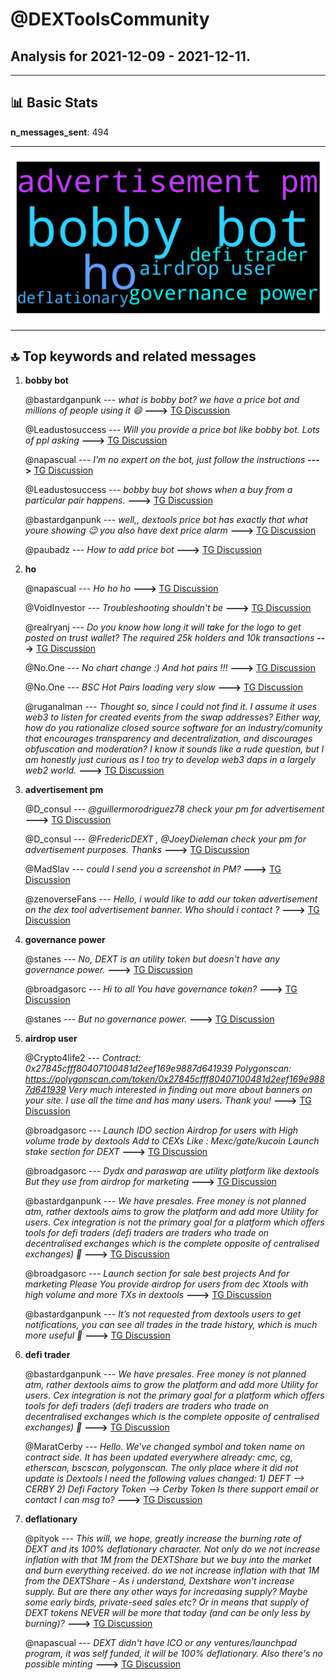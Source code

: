 # **@DEXToolsCommunity**
 ## Analysis for **2021-12-09** - **2021-12-11**.

---

## 📊 **Basic Stats**

**n_messages_sent**: 494

---
![wordcloud](DEXToolsCommunity_2Days_wordcloud.png)

---


## 🔝 **Top keywords and related messages**

1. **bobby bot**

    @bastardganpunk --- *what is bobby bot? we have a price bot and millions of people using it 😄* **--->** [TG Discussion](https://t.me/DEXToolsCommunity/311771)

    @Leadustosuccess --- *Will you provide a price bot like bobby bot. Lots of ppl asking* **--->** [TG Discussion](https://t.me/DEXToolsCommunity/311762)

    @napascual --- *I'm no expert on the bot, just follow the instructions* **--->** [TG Discussion](https://t.me/DEXToolsCommunity/311718)

    @Leadustosuccess --- *bobby buy bot shows when a buy from a particular pair happens.* **--->** [TG Discussion](https://t.me/DEXToolsCommunity/311830)

    @bastardganpunk --- *well,, dextools price bot has exactly that what youre showing 😉 you also have dext price alarm* **--->** [TG Discussion](https://t.me/DEXToolsCommunity/311839)

    @paubadz --- *How to add price bot* **--->** [TG Discussion](https://t.me/DEXToolsCommunity/311708)

2. **ho**

    @napascual --- *Ho ho ho* **--->** [TG Discussion](https://t.me/DEXToolsCommunity/311745)

    @VoidInvestor --- *Troubleshooting shouldn't be* **--->** [TG Discussion](https://t.me/DEXToolsCommunity/310797)

    @realryanj --- *Do you know how long it will take for the logo to get posted on trust wallet? The required 25k holders and 10k transactions* **--->** [TG Discussion](https://t.me/DEXToolsCommunity/311079)

    @No.One --- *No chart change :) And hot pairs !!!* **--->** [TG Discussion](https://t.me/DEXToolsCommunity/311931)

    @No.One --- *BSC Hot Pairs loading very slow* **--->** [TG Discussion](https://t.me/DEXToolsCommunity/311770)

    @ruganalman --- *Thought so, since I could not find it. I assume it uses web3 to listen for created events from the swap addresses? Either way, how do you rationalize closed source software for an industry/comunity that encourages transparency and decentralization, and discourages obfuscation and moderation? I know it sounds like a rude question, but I am honestly just curious as I too try to develop web3 daps in a largely web2 world.* **--->** [TG Discussion](https://t.me/DEXToolsCommunity/311486)

3. **advertisement pm**

    @D_consul --- *@guillermorodriguez78 check your pm for advertisement* **--->** [TG Discussion](https://t.me/DEXToolsCommunity/311606)

    @D_consul --- *@FredericDEXT ,  @JoeyDieleman check your pm for advertisement purposes. Thanks* **--->** [TG Discussion](https://t.me/DEXToolsCommunity/311608)

    @MadSlav --- *could I send you a screenshot in PM?* **--->** [TG Discussion](https://t.me/DEXToolsCommunity/311135)

    @zenoverseFans --- *Hello, i would like to add our token advertisement on the dex tool advertisement banner. Who should i contact ?* **--->** [TG Discussion](https://t.me/DEXToolsCommunity/310999)

4. **governance power**

    @stanes --- *No, DEXT is an utility token but doesn't have any governance power.* **--->** [TG Discussion](https://t.me/DEXToolsCommunity/312083)

    @broadgasorc --- *Hi to all You have governance token?* **--->** [TG Discussion](https://t.me/DEXToolsCommunity/312082)

    @stanes --- *But no governance power.* **--->** [TG Discussion](https://t.me/DEXToolsCommunity/312086)

5. **airdrop user**

    @Crypto4life2 --- *Contract:  0x27845cfff80407100481d2eef169e9887d641939  Polygonscan: https://polygonscan.com/token/0x27845cfff80407100481d2eef169e9887d641939    Very much interested in finding out more about banners on your site.  I use all the time and has many users.  Thank you!* **--->** [TG Discussion](https://t.me/DEXToolsCommunity/312189)

    @broadgasorc --- *Launch IDO section  Airdrop for users with  High volume trade by dextools Add to CEXs  Like : Mexc/gate/kucoin Launch stake section for DEXT* **--->** [TG Discussion](https://t.me/DEXToolsCommunity/312091)

    @broadgasorc --- *Dydx and paraswap are utility platform like dextools  But they use from airdrop for marketing* **--->** [TG Discussion](https://t.me/DEXToolsCommunity/312099)

    @bastardganpunk --- *We have presales. Free money is not planned atm, rather dextools aims to grow the platform and add more Utility for users. Cex integration is not the primary goal for a platform which offers tools for defi traders (defi traders are traders who trade on decentralised exchanges which is the complete opposite of centralised exchanges) 🙂* **--->** [TG Discussion](https://t.me/DEXToolsCommunity/312092)

    @broadgasorc --- *Launch section for sale best projects  And for marketing  Please You provide airdrop for users from dec Xtools with high volume and more TXs in dextools* **--->** [TG Discussion](https://t.me/DEXToolsCommunity/312088)

    @bastardganpunk --- *It’s not requested from dextools users to get notifications, you can see all trades in the trade history, which is much more useful 🙂* **--->** [TG Discussion](https://t.me/DEXToolsCommunity/311861)

6. **defi trader**

    @bastardganpunk --- *We have presales. Free money is not planned atm, rather dextools aims to grow the platform and add more Utility for users. Cex integration is not the primary goal for a platform which offers tools for defi traders (defi traders are traders who trade on decentralised exchanges which is the complete opposite of centralised exchanges) 🙂* **--->** [TG Discussion](https://t.me/DEXToolsCommunity/312092)

    @MaratCerby --- *Hello. We've changed symbol and token name on contract side. It has been updated everywhere already: cmc, cg, etherscan, bscscan, polygonscan.  The only place where it did not update is Dextools  I need the following values changed: 1) DEFT --> CERBY 2) Defi Factory Token --> Cerby Token  Is there support email or contact I can msg to?* **--->** [TG Discussion](https://t.me/DEXToolsCommunity/311052)

7. **deflationary**

    @pityok --- *This will, we hope, greatly increase the burning rate of DEXT and its 100% deflationary character. Not only do we not increase inflation with that 1M from the DEXTShare but we buy into the market and burn everything received.  do we not increase inflation with that 1M from the DEXTShare - As i understand, Dextshare won't increase supply. But are there any other ways for increaasing supply? Maybe some early birds, private-seed sales etc? Or in means that supply of DEXT tokens NEVER will be more that today (and can be only less by burning)?* **--->** [TG Discussion](https://t.me/DEXToolsCommunity/311666)

    @napascual --- *DEXT didn't have ICO or any ventures/launchpad program, it was self funded, it will be 100% deflationary. Also there's no possible minting* **--->** [TG Discussion](https://t.me/DEXToolsCommunity/311671)


